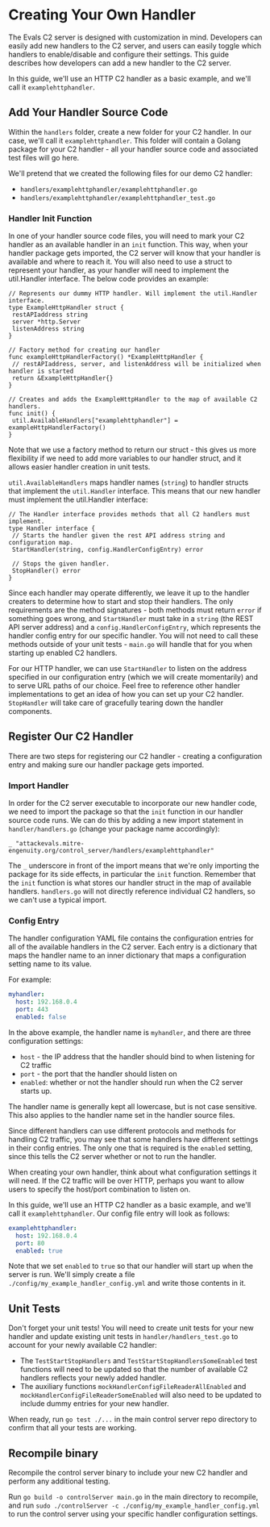 # Creating Your Own Handler

The Evals C2 server is designed with customization in mind. Developers can easily add new handlers to the C2 server,
and users can easily toggle which handlers to enable/disable and configure their settings. This guide describes how developers can add a new
handler to the C2 server.

In this guide, we'll use an HTTP C2 handler as a basic example, and we'll call it `examplehttphandler`.

## Add Your Handler Source Code

Within the `handlers` folder, create a new folder for your C2 handler. In our case, we'll call it `examplehttphandler`. This folder will contain a Golang
package for your C2 handler - all your handler source code and associated test files will go here.

We'll pretend that we created the following files for our demo C2 handler:

- `handlers/examplehttphandler/examplehttphandler.go`
- `handlers/examplehttphandler/examplehttphandler_test.go`

### Handler Init Function

In one of your handler source code files, you will need to mark your C2 handler as an available handler in an `init` function. This way, when
your handler package gets imported, the C2 server will know that your handler is available and where to reach it. You will also need to use
a struct to represent your handler, as your handler will need to implement the util.Handler interface. The below code provides an example:

```
// Represents our dummy HTTP handler. Will implement the util.Handler interface.
type ExampleHttpHandler struct {
 restAPIaddress string
 server *http.Server
 listenAddress string
}

// Factory method for creating our handler
func exampleHttpHandlerFactory() *ExampleHttpHandler {
 // restAPIaddress, server, and listenAddress will be initialized when handler is started
 return &ExampleHttpHandler{}
}

// Creates and adds the ExampleHttpHandler to the map of available C2 handlers.
func init() {
 util.AvailableHandlers["examplehttphandler"] = exampleHttpHandlerFactory()
}
```

Note that we use a factory method to return our struct - this gives us more flexibility if we need to add more
variables to our handler struct, and it allows easier handler creation in unit tests.

`util.AvailableHandlers` maps handler names (`string`) to handler structs that implement the `util.Handler` interface. This means that our new handler
must implement the util.Handler interface:

```
// The Handler interface provides methods that all C2 handlers must implement.
type Handler interface {
 // Starts the handler given the rest API address string and configuration map.
 StartHandler(string, config.HandlerConfigEntry) error

 // Stops the given handler.
 StopHandler() error
}
```

Since each handler may operate differently, we leave it up to the handler creaters to determine how to start and stop their handlers.
The only requirements are the method signatures - both methods must return `error` if something goes wrong, and `StartHandler` must take in
a `string` (the REST API server address) and a `config.HandlerConfigEntry`, which represents the handler config entry for our specific
handler. You will not need to call these methods outside of your unit tests - `main.go` will handle that for you when starting up enabled C2 handlers.

For our HTTP handler, we can use `StartHandler` to listen on the address specified in our configuration entry (which we will create momentarily)
and to serve URL paths of our choice. Feel free to reference other handler implementations to get an idea of how you can set up your C2 handler.
`StopHandler` will take care of gracefully tearing down the handler components.

## Register Our C2 Handler

There are two steps for registering our C2 handler - creating a configuration entry and making sure our handler package gets imported.

### Import Handler

In order for the C2 server executable to incorporate our new handler code, we need to import the package so that the `init` function in our
handler source code runs. We can do this by adding a new import statement in `handler/handlers.go` (change your package name accordingly):

```
_ "attackevals.mitre-engenuity.org/control_server/handlers/examplehttphandler"
```

The `_` underscore in front of the import means that we're only importing the package for its side effects, in particular the `init` function.
Remember that the `init` function is what stores our handler struct in the map of available handlers. `handlers.go` will not directly reference
individual C2 handlers, so we can't use a typical import.

### Config Entry

The handler configuration YAML file contains the configuration entries for all of the available handlers in the C2 server. Each entry is a dictionary that
maps the handler name to an inner dictionary that maps a configuration setting name to its value.

For example:

```yaml
myhandler:
  host: 192.168.0.4
  port: 443
  enabled: false
```

In the above example, the handler name is `myhandler`, and there are three configuration settings:

- `host` - the IP address that the handler should bind to when listening for C2 traffic
- `port` - the port that the handler should listen on
- `enabled`: whether or not the handler should run when the C2 server starts up.

The handler name is generally kept all lowercase, but is not case sensitive. This also applies to the handler name set in the handler source files.

Since different handlers can use different protocols and methods for handling C2 traffic, you may see that some handlers have different settings in their
config entries. The only one that is required is the `enabled` setting, since this tells the C2 server whether or not to run the handler.

When creating your own handler, think about what configuration settings it will need. If the C2 traffic will be over HTTP, perhaps you want
to allow users to specify the host/port combination to listen on.

In this guide, we'll use an HTTP C2 handler as a basic example, and we'll call it `examplehttphandler`. Our config file entry will look as follows:

```yaml
examplehttphandler:
  host: 192.168.0.4
  port: 80
  enabled: true
```

Note that we set `enabled` to `true` so that our handler will start up when the server is run.
We'll simply create a file `./config/my_example_handler_config.yml` and write those contents in it.

## Unit Tests

Don't forget your unit tests! You will need to create unit tests for your new handler and update existing unit tests in `handler/handlers_test.go`
to account for your newly available C2 handler:

- The `TestStartStopHandlers` and `TestStartStopHandlersSomeEnabled` test functions will need to be updated so that the number of available C2 handlers reflects your newly added handler.
- The auxiliary functions `mockHandlerConfigFileReaderAllEnabled` and `mockHandlerConfigFileReaderSomeEnabled` will also need to be updated to include dummy entries for your new handler.

When ready, run `go test ./...` in the main control server repo directory to confirm that all your tests are working.

## Recompile binary

Recompile the control server binary to include your new C2 handler and perform any additional testing.

Run `go build -o controlServer main.go` in the main directory to recompile, and run `sudo ./controlServer -c ./config/my_example_handler_config.yml` to run the control server using your
specific handler configuration settings.
